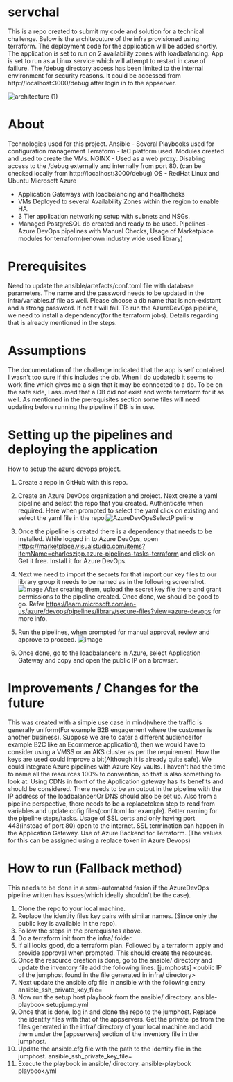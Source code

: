 # servchal
This is a repo created to submit my code and solution for a technical challenge. Below is the architecuture of the infra provisioned using terraform. The deployment code for the application will be added shortly. The application is set to run on 2 availability zones with loadbalancing. App is set to run as a Linux service which will attempt to restart in case of failiure. The /debug directory access has been limited to the internal environment for security reasons. It could be accessed from http://localhost:3000/debug after login in to the appserver.


![architecture (1)](https://user-images.githubusercontent.com/19792463/222996093-635cfc72-eeac-4fc1-a379-40074fbf7ab8.jpg)


# About
Technologies used for this project.
Ansible - Several Playbooks used for configuration management
Terraform - IaC platform used. Modules created and used to create the VMs.
NGINX - Used as a web proxy. Disabling access to the /debug externally and internally from port 80. (can be checked locally from http://localhost:3000/debug)
OS - RedHat Linux and Ubuntu 
Microsoft Azure 
- Application Gateways with loadbalancing and healthcheks
- VMs Deployed to several Availability Zones within the region to enable HA.
- 3 Tier application networking setup with subnets and NSGs.
- Managed PostgreSQL db created and ready to be used.
Pipelines - Azure DevOps pipelines with Manual Checks, Usage of Marketplace modules for terraform(renown industry wide used library)

# Prerequisites
Need to update the ansible/artefacts/conf.toml file with database parameters. The name and the password needs to be updated in the infra/variables.tf file as well. Please choose a db name that is non-existant and a strong password. If not it will fail. To run the AzureDevOps pipeline, we need to install a dependency(for the terraform jobs). Details regarding that is already mentioned in the steps.

# Assumptions
The documentation of the challenge indicated that the app is self contained. I wasn't too sure if this includes the db. When I do updatedb it seems to work fine which gives me a sign that it may be connected to a db. To be on the safe side, I assumed that a DB did not exist and wrote terraform for it as well. As mentioned in the prerequisites section some files will need updating before running the pipeline if DB is in use.

# Setting up the pipelines and deploying the application

How to setup the azure devops project.
1. Create a repo in GitHub with this repo.
2. Create an Azure DevOps organization and project. Next create a yaml pipeline and select the repo that you created. Authenticate when required. Here when prompted to select the yaml click on existing and select the yaml file in the repo.![AzureDevOpsSelectPipeline](https://user-images.githubusercontent.com/19792463/222588826-070ee495-cc5b-4a5f-941c-812b820a71ab.png)

3. Once the pipeline is created there is a dependency that needs to be installed. While logged in to Azure DevOps, open https://marketplace.visualstudio.com/items?itemName=charleszipp.azure-pipelines-tasks-terraform and click on Get it free. Install it for Azure DevOps.
4. Next we need to import the secrets for that import our key files to our library group it needs to be named as in the following screenshot. ![image](https://user-images.githubusercontent.com/19792463/222590077-52bbfb76-2f70-48e7-943b-b657c2940cf7.png)
After creating them, upload the secret key file there and grant permissions to the pipeline created. Once done, we should be good to go. Refer https://learn.microsoft.com/en-us/azure/devops/pipelines/library/secure-files?view=azure-devops for more info.
5. Run the pipelines, when prompted for manual approval, review and approve to proceed.
![image](https://user-images.githubusercontent.com/19792463/222994476-4105a5a4-5cea-4dc9-bf5e-df7cea8382e8.png)
6. Once done, go to the loadbalancers in Azure, select Application Gateway and copy and open the public IP on a browser.

# Improvements / Changes for the future
This was created with a simple use case in mind(where the traffic is generally uniform(For example B2B engagement where the customer is another business). Suppose we are to cater a different audience(for example B2C like an Ecommerce application), then we would have to consider using a VMSS or an AKS cluster as per the requirement. How the keys are used could improve a bit(Although it is already quite safe). We could integrate Azure pipelines with Azure Key vaults. I haven't had the time to name all the resources 100% to convention, so that is also something to look at. Using CDNs in front of the Application gateway has its benefits and should be considered. There needs to be an output in the pipeline with the IP address of the loadbalancer.Or DNS should also be set up. Also from a pipeline perspective, there needs to be a replacetoken step to read from variables and update cofig files(conf.toml for example). Better naming for the pipeline steps/tasks. Usage of SSL certs and only having port 443(instead of port 80) open to the internet. SSL termination can happen in the Application Gateway. Use of Azure Backend for Terraform. (The values for this can be assigned using a replace token in Azure Devops)

# How to run (Fallback method)
This needs to be done in a semi-automated fasion if the AzureDevOps pipeline written has issues(which ideally shouldn't be the case).
1. Clone the repo to your local machine.
2. Replace the identity files key pairs with similar names. (Since only the public key is available in the repo).
3. Follow the steps in the prerequisites above.
4. Do a terraform init from the infra/ folder.
5. If all looks good, do a terraform plan. Followed by a terraform apply and provide approval when prompted. This should create the resources.
6. Once the resource creation is done, go to the ansible/ directory and update the inventory file add the following lines.
      [jumphosts]
      <public IP of the jumphost found in the file generated in infra/ directory>
7. Next update the ansible.cfg file in ansible with the following entry 
      ansible_ssh_private_key_file=<path to the key file of the jumphost>
8. Now run the setup host playbook from the ansible/ directory. 
      ansible-playbook setupjump.yml
9. Once that is done, log in and clone the repo to the jumphost. Replace the identity files with that of the appservers. Get the private ips from the files generated in the infra/ directory of your local machine and add them under the [appservers] section of the inventory file in the jumphost. 
10. Update the ansible.cfg file with the path to the identity file in the jumphost.
        ansible_ssh_private_key_file=<path to the key file of the appservers>
11. Execute the playbook in ansible/ directory.
    ansible-playbook playbook.yml

